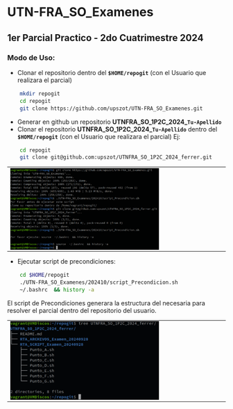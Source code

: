 # UTN-FRA_SO_Examenes

## 1er Parcial Practico - 2do Cuatrimestre 2024

### Modo de Uso:

- Clonar el repositorio dentro del **`$HOME/repogit`** (con el Usuario que realizara el parcial)
```sh 
    mkdir repogit
    cd repogit
    git clone https://github.com/upszot/UTN-FRA_SO_Examenes.git
``` 

- Generar en github un repositorio **UTNFRA_SO_1P2C_2024_`Tu-Apellido`**
- Clonar el repositorio  **UTNFRA_SO_1P2C_2024_`Tu-Apellido`** dentro del **`$HOME/repogit`** (con el Usuario que realizara el parcial)
Ej:
```sh 
    cd repogit
    git clone git@github.com:upszot/UTNFRA_SO_1P2C_2024_ferrer.git
``` 
<div>
<table>
   <tr>
      <td><img src="./.img/precondiciones_01.png" width="70%" align="center"></td>
   </tr>
</table>
</div>

- Ejecutar script de precondiciones:
```sh 
    cd $HOME/repogit
    ./UTN-FRA_SO_Examenes/202410/script_Precondicion.sh
    ~/.bashrc  && history -a  
``` 

El script de Precondiciones generara la estructura del necesaria para resolver el parcial dentro del repositorio del usuario.

<div>
<table>
   <tr>
      <td><img src="./.img/precondiciones_02.png" width="70%" align="center"></td>
   </tr>
</table>
</div>
